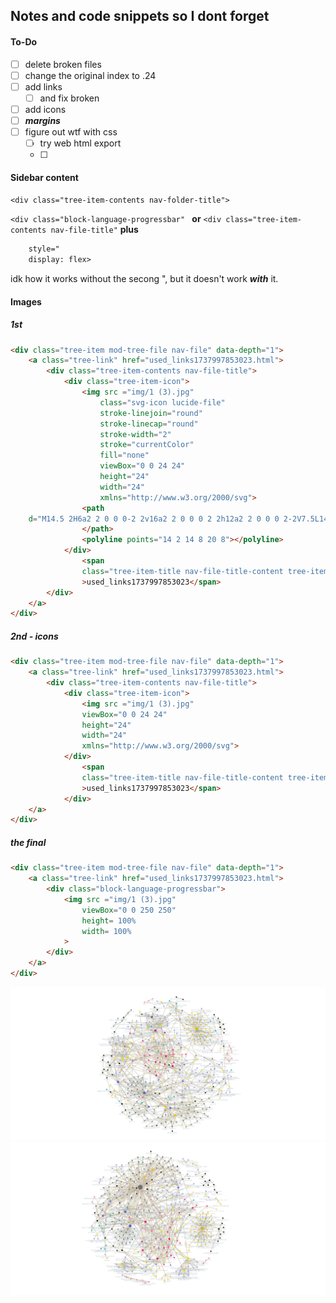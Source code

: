 ## Notes and code snippets so I dont forget
#### To-Do
- [ ] delete broken files
- [ ] change the original index to .24
- [ ] add links
  - [ ] and fix broken
- [ ] add icons
- [ ] ***margins***
- [ ] figure out wtf with css
    - [ ] try web html export
    - [ ] 


#### Sidebar content
`<div class="tree-item-contents nav-folder-title"> `

`<div class="block-language-progressbar" ` **or** `<div class="tree-item-contents nav-file-title"` **plus**
```html 
    style="
    display: flex>
```
idk how it works without the secong ", but it doesn't work ***with*** it. 


#### Images
##### 1st
```HTML
<div class="tree-item mod-tree-file nav-file" data-depth="1">
    <a class="tree-link" href="used_links1737997853023.html">
        <div class="tree-item-contents nav-file-title">
            <div class="tree-item-icon">
                <img src ="img/1 (3).jpg"
                    class="svg-icon lucide-file"
                    stroke-linejoin="round"
                    stroke-linecap="round"
                    stroke-width="2"
                    stroke="currentColor"
                    fill="none"
                    viewBox="0 0 24 24"
                    height="24"
                    width="24"
                    xmlns="http://www.w3.org/2000/svg">
                <path 
    d="M14.5 2H6a2 2 0 0 0-2 2v16a2 2 0 0 0 2 2h12a2 2 0 0 0 2-2V7.5L14.5 2z">
                </path>
                <polyline points="14 2 14 8 20 8"></polyline>
            </div>
                <span
                class="tree-item-title nav-file-title-content tree-item-inner"
                >used_links1737997853023</span>
        </div>
    </a>
</div>
```

##### 2nd - icons

```HTML
<div class="tree-item mod-tree-file nav-file" data-depth="1">
    <a class="tree-link" href="used_links1737997853023.html">
        <div class="tree-item-contents nav-file-title">
            <div class="tree-item-icon">
                <img src ="img/1 (3).jpg"
                viewBox="0 0 24 24"
                height="24"
                width="24"
                xmlns="http://www.w3.org/2000/svg">
            </div>
                <span
                class="tree-item-title nav-file-title-content tree-item-inner"
                >used_links1737997853023</span>
            </div>
    </a>
</div>
```

##### the final

```html
<div class="tree-item mod-tree-file nav-file" data-depth="1">
    <a class="tree-link" href="used_links1737997853023.html">
        <div class="block-language-progressbar">
            <img src ="img/1 (3).jpg"
                viewBox="0 0 250 250"
                height= 100%
                width= 100%
            >
        </div>
    </a>
</div>
```
![alt text](image-1.png)
![alt text](image.png)